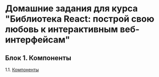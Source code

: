 # Домашние задания для курса "Библиотека React: построй свою любовь к интерактивным веб-интерфейсам"

## Блок 1. Компоненты
1.1. [Компоненты](./components/)
<!-- 1.2. [События и состояния](./state/) -->